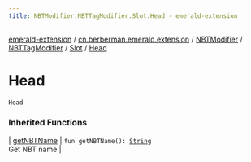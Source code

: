 ```yaml
---
title: NBTModifier.NBTTagModifier.Slot.Head - emerald-extension
---
```


[emerald-extension](../../../../index.html) / [cn.berberman.emerald.extension](../../../index.html) / [NBTModifier](../../index.html) / [NBTTagModifier](../index.html) / [Slot](index.html) / [Head](.)

# Head

`Head`

### Inherited Functions

| [getNBTName](get-n-b-t-name.html) | `fun getNBTName(): `[`String`](https://kotlinlang.org/api/latest/jvm/stdlib/kotlin/-string/index.html)<br>Get NBT name |

